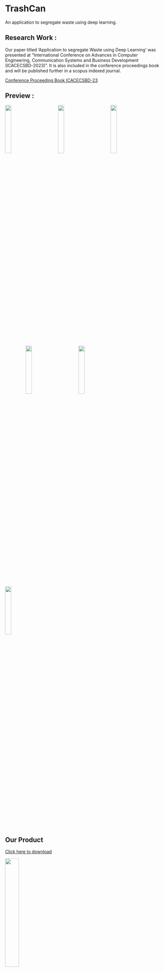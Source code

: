 # TrashCan
An application to segregate waste using deep learning.

<!---Link to Kaggle Notebook :

https://www.kaggle.com/code/suvooo/garbage-classification-keras-transfer-learning/edit -->
## Research Work :
Our paper titled ‘Application to segregate Waste using Deep Learning’  was presented at “International
Conference on Advances in Computer Engineering, Communication Systems and Business Development
(ICACECSBD-2023)”. It is also included in the conference proceedings book and will be published further in a scopus indexed journal.

[Conference Proceeding Book ICACECSBD-23](https://drive.google.com/file/d/1jtTjzMKKeL91yI-7oSEZqDmXmGQSFUw8/view?usp=sharing) <br>

## Preview : 

<p align="left">
<img width=20% src="https://github.com/RockChinQ/RockChinQ/assets/52796258/e240895a-edb5-4212-9cae-56d761cdc5bb"> &ensp;&ensp;&ensp;&ensp;&ensp;&ensp;&ensp;&ensp;&ensp;
<img width=20% src="https://github.com/RockChinQ/RockChinQ/assets/52796258/ac48c7db-cb4f-4be6-8149-7adb002bd9b1"> &ensp;&ensp;&ensp;&ensp;&ensp;&ensp;&ensp;&ensp;&ensp; 
<img width=20% src="https://github.com/RockChinQ/RockChinQ/assets/52796258/ad7c4399-bc43-46b3-b675-36e4ef4ff746"> &ensp;&ensp;&ensp;&ensp;&ensp;&ensp;&ensp;&ensp;&ensp;
<img width=20% src="https://github.com/RockChinQ/RockChinQ/assets/52796258/695e81d0-39f7-4986-ba58-65d129fa687e"> &ensp;&ensp;&ensp;&ensp;&ensp;&ensp;&ensp;&ensp;&ensp;
<img width=20% src="https://github.com/Suvoo/TrashCan/assets/52796258/6a367232-ce98-4189-a925-b72f0e27d0da"> &ensp;&ensp;&ensp;&ensp;&ensp;&ensp;&ensp;&ensp;&ensp;
<img width=20% src="https://github.com/Suvoo/TrashCan/assets/52796258/69c38d2e-7fd0-4180-84fb-da4004c403c3"> &ensp;&ensp;&ensp;&ensp;&ensp;&ensp;&ensp;&ensp;&ensp;
<!-- <img width=20% src="./Application/App/assets/preview6.jpg"> &ensp;&ensp;&ensp;&ensp;&ensp;&ensp;&ensp;&ensp;&ensp; -->
</p>

## Our Product
[Click here to download](https://drive.google.com/file/d/1ujjMqUEvZjh8KxDD7aw4_DXdvRBaiEgQ/view?usp=sharing) <br>

<img width=30% src="https://github.com/Suvoo/TrashCan/assets/52796258/703fa548-d3a3-44cb-b184-ec628d670fa9"> &ensp;&ensp;&ensp;&ensp;&ensp;&ensp;&ensp;&ensp;&ensp;

## Supervisor
### Dr. S. Babu 

## Team

<table
<tr align="center">

<td>

Suvodeep Sinha

<p align="center">
<img src = "https://avatars1.githubusercontent.com/u/52796258"  height="120" alt="Your Name Here (Insert Your Image Link In Src">
</p>
<p align="center">
<a href = "https://github.com/Suvoo"><img src = "https://img.icons8.com/?size=512&id=62856&format=png" width="36" height = "36"/></a>
<a href = "https://www.linkedin.com/in/suvodeep-sinha-59652418b/">
<img src = "https://img.icons8.com/?size=512&id=13930&format=png" width="36" height="36"/>
</a>
</p>
</td>

<td>

Abhigyan Singh

<p align="center">
<img src = "https://avatars.githubusercontent.com/u/60261112?v=4"  height="120" alt="Your Name Here (Insert Your Image Link In Src">
</p>
<p align="center">
<a href = "https://github.com/Blazikengr8"><img src = "https://img.icons8.com/?size=512&id=62856&format=png" width="36" height = "36"/></a>
<a href = "https://www.linkedin.com/in/abhigyan-singh-9a00b0192/">
<img src = "https://img.icons8.com/?size=512&id=13930&format=png" width="36" height="36"/>
</a>
</p>
</td>

<td>

Naman Jain

<p align="center">
<img src = "https://avatars.githubusercontent.com/u/77778261?v=4"  height="120" alt="Your Name Here (Insert Your Image Link In Src">
</p>
<p align="center">
<a href = "https://github.com/namannj15"><img src = "https://img.icons8.com/?size=512&id=62856&format=png" width="36" height = "36"/></a>
<a href = "https://www.linkedin.com/in/namannj15">
<img src = "https://img.icons8.com/?size=512&id=13930&format=png" width="36" height="36"/>
</a>
</p>
</td>

</tr>

  </table>

